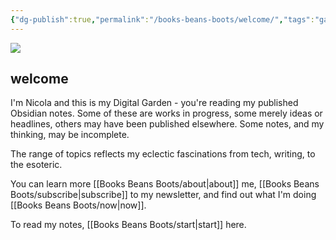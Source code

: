 ```yaml
---
{"dg-publish":true,"permalink":"/books-beans-boots/welcome/","tags":"gardenEntry","dgHomeLink":true,"dgPassFrontmatter":false}
---
```



![](https://source.unsplash.com/hpjihlapEXg/1900x1200)

## welcome

I'm Nicola and this is my Digital Garden - you're reading my published Obsidian notes. Some of these are works in progress, some merely ideas or headlines, others may have been published elsewhere. Some notes, and my thinking, may be incomplete.

The range of topics reflects my eclectic fascinations from tech, writing, to the esoteric. 

You can learn more [[Books Beans Boots/about|about]] me, [[Books Beans Boots/subscribe|subscribe]] to my newsletter, and find out what I'm doing [[Books Beans Boots/now|now]].

To read my notes, [[Books Beans Boots/start|start]] here.